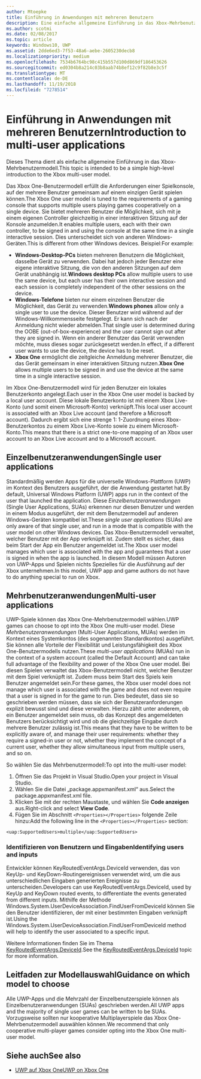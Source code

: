 ```yaml
---
author: Mtoepke
title: Einführung in Anwendungen mit mehreren Benutzern
description: Eine einfache allgemeine Einführung in das Xbox-Mehrbenutzermodell.
ms.author: scotmi
ms.date: 02/08/2017
ms.topic: article
keywords: Windows10, UWP
ms.assetid: 2dde6ed3-7f53-48a6-aebe-2605230decb8
ms.localizationpriority: medium
ms.openlocfilehash: 7534b6764bc98c415b557d100d869df186453626
ms.sourcegitcommit: ed0304b8a214c03b8aab74b8ef12c9f82b8e3c5f
ms.translationtype: MT
ms.contentlocale: de-DE
ms.lasthandoff: 11/19/2018
ms.locfileid: "7278514"
---
```

# <a name="introduction-to-multi-user-applications"></a><span data-ttu-id="f803b-104">Einführung in Anwendungen mit mehreren Benutzern</span><span class="sxs-lookup"><span data-stu-id="f803b-104">Introduction to multi-user applications</span></span>

<span data-ttu-id="f803b-105">Dieses Thema dient als einfache allgemeine Einführung in das Xbox-Mehrbenutzermodell.</span><span class="sxs-lookup"><span data-stu-id="f803b-105">This topic is intended to be a simple high-level introduction to the Xbox multi-user model.</span></span>

<span data-ttu-id="f803b-106">Das Xbox One-Benutzermodell erfüllt die Anforderungen einer Spielkonsole, auf der mehrere Benutzer gemeinsam auf einem einzigen Gerät spielen können.</span><span class="sxs-lookup"><span data-stu-id="f803b-106">The Xbox One user model is tuned to the requirements of a gaming console that supports multiple users playing games cooperatively on a single device.</span></span> <span data-ttu-id="f803b-107">Sie bietet mehreren Benutzer die Möglichkeit, sich mit je einem eigenen Controller gleichzeitig in einer interaktiven Sitzung auf der Konsole anzumelden.</span><span class="sxs-lookup"><span data-stu-id="f803b-107">It enables multiple users, each with their own controller, to be signed in and using the console at the same time in a single interactive session.</span></span> <span data-ttu-id="f803b-108">Dies unterscheidet sich von anderen Windows-Geräten.</span><span class="sxs-lookup"><span data-stu-id="f803b-108">This is different from other Windows devices.</span></span> <span data-ttu-id="f803b-109">Beispiel:</span><span class="sxs-lookup"><span data-stu-id="f803b-109">For example:</span></span>
* <span data-ttu-id="f803b-110">**Windows-Desktop-PCs** bieten mehreren Benutzern die Möglichkeit, dasselbe Gerät zu verwenden. Dabei hat jedoch jeder Benutzer eine eigene interaktive Sitzung, die von den anderen Sitzungen auf dem Gerät unabhängig ist.</span><span class="sxs-lookup"><span data-stu-id="f803b-110">**Windows desktop PCs** allow multiple users to use the same device, but each user has their own interactive session and each session is completely independent of the other sessions on the device.</span></span>
* <span data-ttu-id="f803b-111">**Windows-Telefone** bieten nur einem einzelnen Benutzer die Möglichkeit, das Gerät zu verwenden.</span><span class="sxs-lookup"><span data-stu-id="f803b-111">**Windows phones** allow only a single user to use the device.</span></span> <span data-ttu-id="f803b-112">Dieser Benutzer wird während auf der Windows-Willkommensseite festgelegt. Er kann sich nach der Anmeldung nicht wieder abmelden.</span><span class="sxs-lookup"><span data-stu-id="f803b-112">That single user is determined during the OOBE (out-of-box-experience) and the user cannot sign out after they are signed in.</span></span> <span data-ttu-id="f803b-113">Wenn ein anderer Benutzer das Gerät verwenden möchte, muss dieses sogar zurückgesetzt werden.</span><span class="sxs-lookup"><span data-stu-id="f803b-113">In effect, if a different user wants to use the device, the device has to be reset.</span></span> 
* <span data-ttu-id="f803b-114">**Xbox One** ermöglicht die zeitgleiche Anmeldung mehrerer Benutzer, die das Gerät gemeinsam in einer interaktiven Sitzung nutzen.</span><span class="sxs-lookup"><span data-stu-id="f803b-114">**Xbox One** allows multiple users to be signed in and use the device at the same time in a single interactive session.</span></span>

<span data-ttu-id="f803b-115">Im Xbox One-Benutzermodell wird für jeden Benutzer ein lokales Benutzerkonto angelegt.</span><span class="sxs-lookup"><span data-stu-id="f803b-115">Each user in the Xbox One user model is backed by a local user account.</span></span> <span data-ttu-id="f803b-116">Diese lokale Benutzerkonto ist mit einem Xbox Live-Konto (und somit einem Microsoft-Konto) verknüpft.</span><span class="sxs-lookup"><span data-stu-id="f803b-116">This local user account is associated with an Xbox Live account (and therefore a Microsoft account).</span></span> <span data-ttu-id="f803b-117">Dadurch ergibt sich eine strenge 1: 1-Zuordnung eines Xbox-Benutzerkontos zu einem Xbox Live-Konto sowie zu einem Microsoft-Konto.</span><span class="sxs-lookup"><span data-stu-id="f803b-117">This means that there is a strict one-to-one mapping of an Xbox user account to an Xbox Live account and to a Microsoft account.</span></span>

## <a name="single-user-applications"></a><span data-ttu-id="f803b-118">Einzelbenutzeranwendungen</span><span class="sxs-lookup"><span data-stu-id="f803b-118">Single user applications</span></span>
<span data-ttu-id="f803b-119">Standardmäßig werden Apps für die universelle Windows-Plattform (UWP) im Kontext des Benutzers ausgeführt, der die Anwendung gestartet hat.</span><span class="sxs-lookup"><span data-stu-id="f803b-119">By default, Universal Windows Platform (UWP) apps run in the context of the user that launched the application.</span></span> <span data-ttu-id="f803b-120">Diese *Einzelbenutzeranwendungen* (Single User Applications, SUAs) erkennen nur diesen Benutzer und werden in einem Modus ausgeführt, der mit dem Benutzermodell auf anderen Windows-Geräten kompatibel ist.</span><span class="sxs-lookup"><span data-stu-id="f803b-120">These *single user applications* (SUAs) are only aware of that single user, and run in a mode that is compatible with the user model on other Windows devices.</span></span> <span data-ttu-id="f803b-121">Das Xbox-Benutzermodell verwaltet, welcher Benutzer mit der App verknüpft ist. Zudem stellt es sicher, dass beim Start der App ein Benutzer angemeldet ist.</span><span class="sxs-lookup"><span data-stu-id="f803b-121">The Xbox user model manages which user is associated with the app and guarantees that a user is signed in when the app is launched.</span></span> <span data-ttu-id="f803b-122">In diesem Modell müssen Autoren von UWP-Apps und Spielen nichts Spezielles für die Ausführung auf der Xbox unternehmen.</span><span class="sxs-lookup"><span data-stu-id="f803b-122">In this model, UWP app and game authors do not have to do anything special to run on Xbox.</span></span> 

## <a name="multi-user-applications"></a><span data-ttu-id="f803b-123">Mehrbenutzeranwendungen</span><span class="sxs-lookup"><span data-stu-id="f803b-123">Multi-user applications</span></span>
<span data-ttu-id="f803b-124">UWP-Spiele können das Xbox One-Mehrbenutzermodell wählen.</span><span class="sxs-lookup"><span data-stu-id="f803b-124">UWP games can choose to opt into the Xbox One multi-user model.</span></span> <span data-ttu-id="f803b-125">Diese *Mehrbenutzeranwendungen* (Multi-User Applications, MUAs) werden im Kontext eines Systemkontos (des sogenannten Standardkontos) ausgeführt. Sie können alle Vorteile der Flexibilität und Leistungsfähigkeit des Xbox One-Benutzermodells nutzen.</span><span class="sxs-lookup"><span data-stu-id="f803b-125">These *multi-user applications* (MUAs) run in the context of a system account (called the Default Account) and can take full advantage of the flexibility and power of the Xbox One user model.</span></span> <span data-ttu-id="f803b-126">Bei diesen Spielen verwaltet das Xbox-Benutzermodell nicht, welcher Benutzer mit dem Spiel verknüpft ist. Zudem muss beim Start des Spiels kein Benutzer angemeldet sein.</span><span class="sxs-lookup"><span data-stu-id="f803b-126">For these games, the Xbox user model does not manage which user is associated with the game and does not even require that a user is signed in for the game to run.</span></span> <span data-ttu-id="f803b-127">Dies bedeutet, dass sie so geschrieben werden müssen, dass sie sich der Benutzeranforderungen explizit bewusst sind und diese verwalten. Hierzu zählt unter anderem, ob ein Benutzer angemeldet sein muss, ob das Konzept des angemeldeten Benutzers berücksichtigt wird und ob die gleichzeitige Eingabe durch mehrere Benutzer zulässig ist.</span><span class="sxs-lookup"><span data-stu-id="f803b-127">This means that they have to be written to be explicitly aware of, and manage their user requirements: whether they require a signed-in user or not, whether they implement the concept of a current user, whether they allow simultaneous input from multiple users, and so on.</span></span>
   
<span data-ttu-id="f803b-128">So wählen Sie das Mehrbenutzermodell:</span><span class="sxs-lookup"><span data-stu-id="f803b-128">To opt into the multi-user model:</span></span>   
1. <span data-ttu-id="f803b-129">Öffnen Sie das Projekt in Visual Studio.</span><span class="sxs-lookup"><span data-stu-id="f803b-129">Open your project in Visual Studio.</span></span>   
2. <span data-ttu-id="f803b-130">Wählen Sie die Datei „package.appxmanifest.xml“ aus.</span><span class="sxs-lookup"><span data-stu-id="f803b-130">Select the package.appxmanifest.xml file.</span></span>   
3. <span data-ttu-id="f803b-131">Klicken Sie mit der rechten Maustaste, und wählen Sie **Code anzeigen** aus.</span><span class="sxs-lookup"><span data-stu-id="f803b-131">Right-click and select **View Code**.</span></span>   
4. <span data-ttu-id="f803b-132">Fügen Sie im Abschnitt `<Properties></Properties>` folgende Zeile hinzu:</span><span class="sxs-lookup"><span data-stu-id="f803b-132">Add the following line in the `<Properties></Properties>` section:</span></span>

```
<uap:SupportedUsers>multiple</uap:SupportedUsers>
```

### <a name="identifying-users-and-inputs"></a><span data-ttu-id="f803b-133">Identifizieren von Benutzern und Eingaben</span><span class="sxs-lookup"><span data-stu-id="f803b-133">Identifying users and inputs</span></span>
<span data-ttu-id="f803b-134">Entwickler können KeyRoutedEventArgs.DeviceId verwenden, das von KeyUp- und KeyDown-Routingereignissen verwendet wird, um die aus unterschiedlichen Eingaben generierten Ereignisse zu unterscheiden.</span><span class="sxs-lookup"><span data-stu-id="f803b-134">Developers can use KeyRoutedEventArgs.DeviceId, used by KeyUp and KeyDown routed events, to differentiate the events generated from different inputs.</span></span>
<span data-ttu-id="f803b-135">Mithilfe der Methode Windows.System.UserDeviceAssociation.FindUserFromDeviceId können Sie den Benutzer identifizieren, der mit einer bestimmten Eingaben verknüpft ist.</span><span class="sxs-lookup"><span data-stu-id="f803b-135">Using the Windows.System.UserDeviceAssociation.FindUserFromDeviceId method will help to identify the user associated to a specific input.</span></span>

<span data-ttu-id="f803b-136">Weitere Informationen finden Sie im Thema [KeyRoutedEventArgs.DeviceId](https://msdn.microsoft.com/library/windows/apps/windows.ui.xaml.input.keyroutedeventargs.deviceid).</span><span class="sxs-lookup"><span data-stu-id="f803b-136">See the [KeyRoutedEventArgs.DeviceId](https://msdn.microsoft.com/library/windows/apps/windows.ui.xaml.input.keyroutedeventargs.deviceid) topic for more information.</span></span>


## <a name="guidance-on-which-model-to-choose"></a><span data-ttu-id="f803b-137">Leitfaden zur Modellauswahl</span><span class="sxs-lookup"><span data-stu-id="f803b-137">Guidance on which model to choose</span></span>
<span data-ttu-id="f803b-138">Alle UWP-Apps und die Mehrzahl der Einzelbenutzerspiele können als Einzelbenutzeranwendungen (SUAs) geschrieben werden.</span><span class="sxs-lookup"><span data-stu-id="f803b-138">All UWP apps and the majority of single user games can be written to be SUAs.</span></span> <span data-ttu-id="f803b-139">Vorzugsweise sollten nur kooperative Multiplayerspiele das Xbox One-Mehrbenutzermodell auswählen können.</span><span class="sxs-lookup"><span data-stu-id="f803b-139">We recommend that only cooperative multi-player games consider opting into the Xbox One multi-user model.</span></span>

## <a name="see-also"></a><span data-ttu-id="f803b-140">Siehe auch</span><span class="sxs-lookup"><span data-stu-id="f803b-140">See also</span></span>
- [<span data-ttu-id="f803b-141">UWP auf Xbox One</span><span class="sxs-lookup"><span data-stu-id="f803b-141">UWP on Xbox One</span></span>](index.md)

